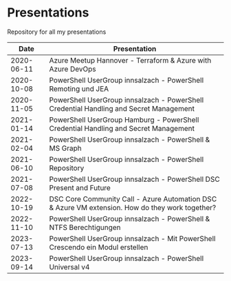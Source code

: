 # Presentations

Repository for all my presentations

| Date       | Presentation                                                                           |
| ---------- | -------------------------------------------------------------------------------------- |
| 2020-06-11 | Azure Meetup Hannover - Terraform & Azure with Azure DevOps                            |
| 2020-10-08 | PowerShell UserGroup innsalzach - PowerShell Remoting und JEA                          |
| 2020-11-05 | PowerShell UserGroup innsalzach - PowerShell Credential Handling and Secret Management |
| 2021-01-14 | PowerShell UserGroup Hamburg - PowerShell Credential Handling and Secret Management    |
| 2021-02-04 | PowerShell UserGroup innsalzach - PowerShell & MS Graph                                |
| 2021-06-10 | PowerShell UserGroup innsalzach - PowerShell Repository                                |
| 2021-07-08 | PowerShell UserGroup innsalzach - PowerShell DSC Present and Future                    |
| 2022-10-19 | DSC Core Community Call - Azure Automation DSC & Azure VM extension. How do they work together?|
| 2022-11-10 | PowerShell UserGroup innsalzach - PowerShell & NTFS Berechtigungen|
| 2023-07-13 | PowerShell UserGroup innsalzach - Mit PowerShell Crescendo ein Modul erstellen|
| 2023-09-14 | PowerShell UserGroup innsalzach - PowerShell Universal v4|

